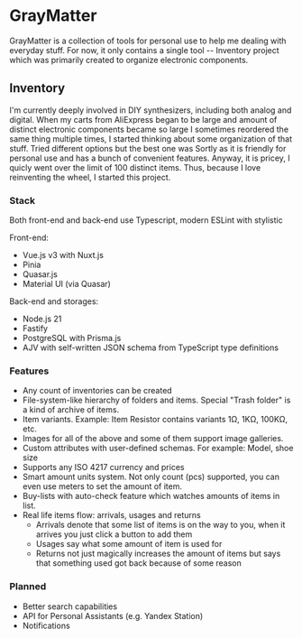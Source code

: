 # GrayMatter

GrayMatter is a collection of tools for personal use to help me dealing with everyday stuff.
For now, it only contains a single tool -- Inventory project which was primarily created to organize electronic components.

## Inventory

I'm currently deeply involved in DIY synthesizers, including both analog and digital.
When my carts from AliExpress began to be large and amount of distinct electronic components became so large I sometimes reordered the same thing multiple times, I started thinking about some organization of that stuff.
Tried different options but the best one was Sortly as it is friendly for personal use and has a bunch of convenient features. Anyway, it is pricey, I quicly went over the limit of 100 distinct items.
Thus, because I love reinventing the wheel, I started this project.

### Stack

Both front-end and back-end use Typescript, modern ESLint with stylistic

Front-end:
- Vue.js v3 with Nuxt.js
- Pinia
- Quasar.js
- Material UI (via Quasar)

Back-end and storages:
- Node.js 21
- Fastify
- PostgreSQL with Prisma.js
- AJV with self-written JSON schema from TypeScript type definitions

### Features

- Any count of inventories can be created
- File-system-like hierarchy of folders and items. Special "Trash folder" is a kind of archive of items. 
- Item variants. Example: Item Resistor contains variants 1Ω, 1KΩ, 100KΩ, etc.
- Images for all of the above and some of them support image galleries.
- Custom attributes with user-defined schemas. For example: Model, shoe size
- Supports any ISO 4217 currency and prices
- Smart amount units system. Not only count (pcs) supported, you can even use meters to set the amount of item.
- Buy-lists with auto-check feature which watches amounts of items in list.
- Real life items flow: arrivals, usages and returns
  - Arrivals denote that some list of items is on the way to you, when it arrives you just click a button to add them
  - Usages say what some amount of item is used for
  - Returns not just magically increases the amount of items but says that something used got back because of some reason

### Planned

- Better search capabilities
- API for Personal Assistants (e.g. Yandex Station)
- Notifications 
